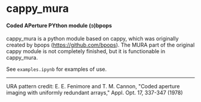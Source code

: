 # cappy_mura
#### Coded APerture PYthon module (ɔ)bpops

cappy_mura is a python module based on cappy, which was originally created by bpops (https://github.com/bpops). The MURA part of the original cappy module is not completely finished, but it is functionable in cappy_mura.

See `examples.ipynb` for examples of use.

---

URA pattern credit: E. E. Fenimore and T. M. Cannon, "Coded aperture imaging with uniformly redundant arrays," Appl. Opt. 17, 337-347 (1978)
